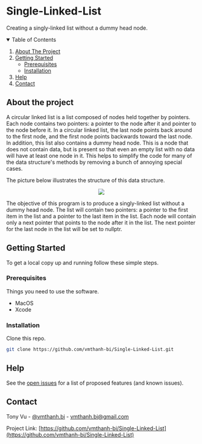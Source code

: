 <!-- PROJECT START -->
# Single-Linked-List
Creating a singly-linked list without a dummy head node.

<!-- TABLE OF CONTENTS -->
<details open="open">
  <summary>Table of Contents</summary>
  <ol>
    <li><a href="#about-the-project">About The Project</a></li>
    <li>
      <a href="#getting-started">Getting Started</a>
      <ul>
        <li><a href="#prerequisites">Prerequisites</a></li>
        <li><a href="#installation">Installation</a></li>
      </ul>
    </li>
    <li><a href="#help">Help</a></li>
    <li><a href="#contact">Contact</a></li>
  </ol>
</details>

<!-- ABOUT THE PROJECT -->
## About the project

A circular linked list is a list composed of nodes held together by pointers. Each node contains two pointers: a pointer to the node after it and 
pointer to the node before it. In a circular linked list, the last node points back around to the first node, and the first node points backwards 
toward the last node. In addition, this list also contains a dummy head node. This is a node that does not contain data, but is present so that
even an empty list with no data will have at least one node in it. This helps to simplify the code for many of the data structure's methods by 
removing a bunch of annoying special cases.

The picture below illustrates the structure of this data structure.
<p align="center">
  <img src="https://www2.lawrence.edu/fast/GREGGJ/CMSC510/Intro/list1.png">
</p>

The objective of this program is to produce a singly-linked list without a dummy head node. The list will contain two pointers: a pointer to the 
first item in the list and a pointer to the last item in the list. Each node will contain only a next pointer that points to the node after it in 
the list. The next pointer for the last node in the list will be set to nullptr.

<!-- GETTING STARTED -->
## Getting Started

To get a local copy up and running follow these simple steps.

### Prerequisites

Things you need to use the software.
* MacOS
* Xcode

### Installation

Clone this repo.
   ```sh
   git clone https://github.com/vmthanh-bi/Single-Linked-List.git
   ```

<!-- Help -->
## Help

See the [open issues](https://github.com/vmthanh-bi/Single-Linked-List/issues) for a list of proposed features (and known issues).

<!-- CONTACT -->
## Contact

Tony Vu - [@vmthanh.bi](https://github.com/vmthanh-bi) - vmthanh.bi@gmail.com

Project Link: [https://github.com/vmthanh-bi/Single-Linked-List](https://github.com/vmthanh-bi/Single-Linked-List)

<!-- MARKDOWN LINKS & IMAGES -->
